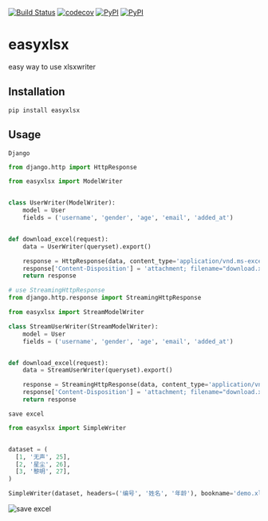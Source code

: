 [![Build Status](https://travis-ci.org/istommao/easyxlsx.svg?branch=master)](https://travis-ci.org/istommao/easyxlsx)
[![codecov](https://codecov.io/gh/istommao/easyxlsx/branch/master/graph/badge.svg)](https://codecov.io/gh/istommao/easyxlsx)
[![PyPI](https://img.shields.io/pypi/v/easyxlsx.svg)](https://pypi.python.org/pypi/easyxlsx)
[![PyPI](https://img.shields.io/pypi/pyversions/Django.svg?style=plastic)](https://pypi.python.org/pypi/easyxlsx)


# easyxlsx
easy way to use xlsxwriter

## Installation

```shell
pip install easyxlsx
```

## Usage

`Django`
```python
from django.http import HttpResponse

from easyxlsx import ModelWriter


class UserWriter(ModelWriter):
    model = User
    fields = ('username', 'gender', 'age', 'email', 'added_at')


def download_excel(request):
    data = UserWriter(queryset).export()

    response = HttpResponse(data, content_type='application/vnd.ms-excel;charset=utf-8')
    response['Content-Disposition'] = 'attachment; filename="download.xls"'
    return response

# use StreamingHttpResponse
from django.http.response import StreamingHttpResponse

from easyxlsx import StreamModelWriter

class StreamUserWriter(StreamModelWriter):
    model = User
    fields = ('username', 'gender', 'age', 'email', 'added_at')


def download_excel(request):
    data = StreamUserWriter(queryset).export()

    response = StreamingHttpResponse(data, content_type='application/vnd.ms-excel;charset=utf-8')
    response['Content-Disposition'] = 'attachment; filename="download.xls"'
    return response
```

`save excel`

```python
from easyxlsx import SimpleWriter


dataset = (
  [1, '无声', 25],
  [2, '星尘', 26],
  [3, '黎明', 27],
)

SimpleWriter(dataset, headers=('编号', '姓名', '年龄'), bookname='demo.xlsx').export()
```

![save excel](resources/screenshots.png)

